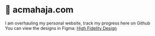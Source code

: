 # 👋 acmahaja.com
I am overhauling my personal website, track my progress here on Github
You can view the designs in Figma: [High Fidelity Design](https://www.figma.com/file/znE4eZ5r6P51qDVHekMM2N/2023.acmahaja.com?node-id=834%3A9&t=RReRHIU1Y6v7rZf1-1)
